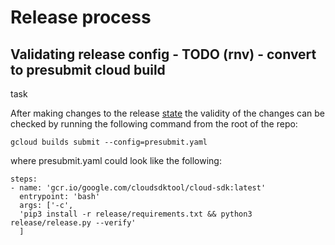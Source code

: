 # Release process

## Validating release config - TODO (rnv) - convert to presubmit cloud build
task

After making changes to the release
[state](https://cos.googlesource.com/cos/tools/+/refs/heads/master/release/release-versions.yaml)
the validity of the changes can be checked by running the following command from
the root of the repo:

`gcloud builds submit --config=presubmit.yaml`

where presubmit.yaml could look like the following:

```
steps:
- name: 'gcr.io/google.com/cloudsdktool/cloud-sdk:latest'
  entrypoint: 'bash'
  args: ['-c',
  'pip3 install -r release/requirements.txt && python3 release/release.py --verify'
  ]
```
